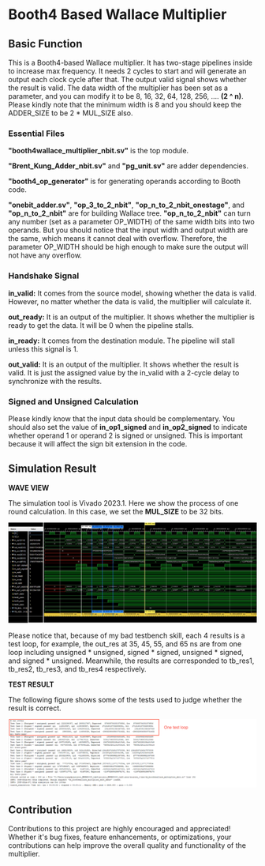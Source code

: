 # Booth4 Based Wallace Multiplier
## Basic Function
This is a Booth4-based Wallace multiplier. It has two-stage pipelines inside to increase max frequency. It needs 2 cycles to start and will generate an output each clock cycle after that. The output valid signal shows whether the result is valid. The data width of the multiplier has been set as a parameter, and you can modify it to be 8, 16, 32, 64, 128, 256, .... **(2 ^ n)**. Please kindly note that the minimum width is 8 and you should keep the ADDER_SIZE to be 2 * MUL_SIZE also.

### Essential Files

**"booth4wallace_multiplier_nbit.sv"** is the top module.

**"Brent_Kung_Adder_nbit.sv"** and **"pg_unit.sv"** are adder dependencies.

**"booth4_op_generator"** is for generating operands according to Booth code.

**"onebit_adder.sv"**, **"op_3_to_2_nbit"**, **"op_n_to_2_nbit_onestage"**, and **"op_n_to_2_nbit"** are for building Wallace tree. **"op_n_to_2_nbit"** can turn any number (set as a parameter OP_WIDTH) of the same width bits into two operands. But you should notice that the input width and output width are the same, which means it cannot deal with overflow. Therefore, the parameter OP_WIDTH should be high enough to make sure the output will not have any overflow.

### Handshake Signal

**in_valid:** It comes from the source model, showing whether the data is valid. However, no matter whether the data is valid, the multiplier will calculate it.

**out_ready:** It is an output of the multiplier. It shows whether the multiplier is ready to get the data. It will be 0 when the pipeline stalls.

**in_ready:** It comes from the destination module. The pipeline will stall unless this signal is 1.

**out_valid:** It is an output of the multiplier. It shows whether the result is valid. It is just the assigned value by the in_valid with a 2-cycle delay to synchronize with the results.

### Signed and Unsigned Calculation
Please kindly know that the input data should be complementary. You should also set the value of __in_op1_signed__ and __in_op2_signed__ to indicate whether operand 1 or operand 2 is signed or unsigned. This is important because it will affect the sign bit extension in the code.

## Simulation Result
**WAVE VIEW**

The simulation tool is Vivado 2023.1. Here we show the process of one round calculation. In this case, we set the __MUL_SIZE__ to be 32 bits.

![alt text](png/Wave.png)

Please notice that, because of my bad testbench skill, each 4 results is a test loop, for example, the out_res at 35, 45, 55, and 65 ns are from one loop including unsigned * unsigned, signed * signed, unsigned * signed, and signed * unsigned. Meanwhile, the results are corresponded to tb_res1, tb_res2, tb_res3, and tb_res4 respectively.

**TEST RESULT**

The following figure shows some of the tests used to judge whether the result is correct.

![alt text](png/Test.png)

## Contribution
Contributions to this project are highly encouraged and appreciated! Whether it's bug fixes, feature enhancements, or optimizations, your contributions can help improve the overall quality and functionality of the multiplier.